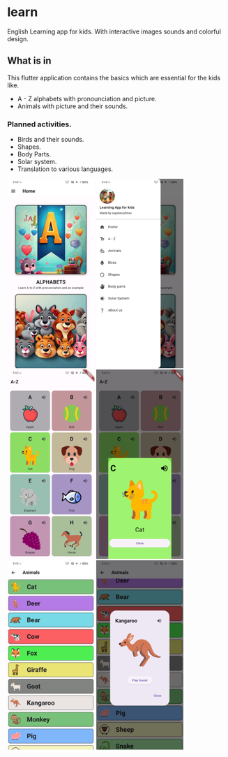 # learn

English Learning app for kids.
With interactive images sounds and colorful design.

## What is in

This flutter application contains the basics which are essential for the kids like.

- A - Z alphabets with pronounciation and picture.
- Animals with picture and their sounds.

### Planned activities.

- Birds and their sounds.
- Shapes.
- Body Parts.
- Solar system.
- Translation to various languages.

<img src="readme/one.png" alt="home" width="200px">
<img src="readme/two.png" alt="alt text" width="200px">
<img src="readme/three.png" alt="alt text" width="200px">
<img src="readme/four.png" alt="alt text" width="200px">
<img src="readme/five.png" alt="alt text" width="200px">
<img src="readme/six.png" alt="alt text"width="200px">